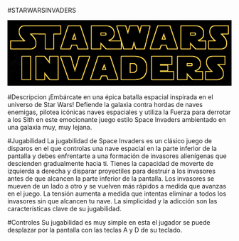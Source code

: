#STARWARSINVADERS


![](/out/docs/diagrama/diagrama/STARWARINVADERS.png)


#Descripcion
¡Embárcate en una épica batalla espacial inspirada en el universo de Star Wars! Defiende la galaxia contra hordas de naves enemigas, pilotea icónicas naves espaciales y utiliza la Fuerza para derrotar a los Sith en este emocionante juego estilo Space Invaders ambientado en una galaxia muy, muy lejana.

#Jugabilidad
La jugabilidad de Space Invaders es un clásico juego de disparos en el que controlas una nave espacial en la parte inferior de la pantalla y debes enfrentarte a una formación de invasores alienígenas que descienden gradualmente hacia ti. Tienes la capacidad de moverte de izquierda a derecha y disparar proyectiles para destruir a los invasores antes de que alcancen la parte inferior de la pantalla. Los invasores se mueven de un lado a otro y se vuelven más rápidos a medida que avanzas en el juego. La tensión aumenta a medida que intentas eliminar a todos los invasores sin que alcancen tu nave. La simplicidad y la adicción son las características clave de su jugabilidad.

#Controles
Su jugabilidad es muy simple en esta el jugador se puede desplazar por la pantalla con las teclas A y D de su teclado.
